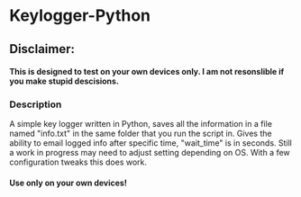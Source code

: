 # Keylogger-Python
## Disclaimer:  
#### This is designed to test on your own devices only. I am not resonslible if you make stupid descisions.  

### Description
A simple key logger written in Python, saves all the information in a file named "info.txt" in the same folder that you run the script in. Gives the ability to email logged info after specific time, "wait_time" is in seconds. Still a work in progress may need to adjust setting depending on OS. With a few configuration tweaks this does work.  
  
#### Use only on your own devices!
